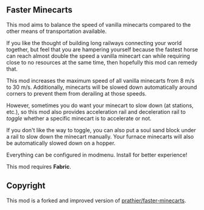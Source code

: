 ## Faster Minecarts

This mod aims to balance the speed of vanilla minecarts compared to the other means of transportation available.

If you like the thought of building long railways connecting your world together, but feel that you are hampering yourself because the fastest horse can reach almost double the speed a vanilla minecart can while requiring close to no resources at the same time, then hopefully this mod can remedy that.

This mod increases the maximum speed of all vanilla minecarts from 8 m/s to 30 m/s. Additionally, minecarts will be slowed down automatically around corners to prevent them from derailing at those speeds.

However, sometimes you do want your minecart to slow down (at stations, etc.), so this mod also provides acceleration rail and deceleration rail to *toggle* whether a specific minecart is to accelerate or not.

If you don't like the way to toggle, you can also put a soul sand block under a rail to slow down the minecart manually. Your furnace minecarts will also be automatically slowed down on a hopper.

Everything can be configured in modmenu. Install for better experience!

This mod requires **Fabric**.

## Copyright
This mod is a forked and improved version of [prathier/faster-minecarts](https://github.com/prathier/faster-minecarts).


